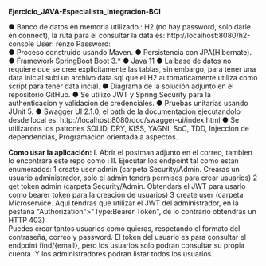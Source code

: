 **Ejercicio_JAVA-Especialista_Integracion-BCI**

● Banco de datos en memoria utilizado : H2 (no hay password, solo darle en connect), la ruta para el consultar la data es:
    http://localhost:8080/h2-console
    User: renzo
    Password:      
● Proceso construido usando Maven.
● Persistencia con JPA(Hibernate).
● Framework SpringBoot Boot 3.*
● Java 11
● La base de datos no requiere que se cree explicitamente las tablas, sin embargo, para tener una data inicial subi un archivo data.sql que el H2 automaticamente utiliza como script para tener data incial.
● Diagrama de la solución adjunto en el repositorio GitHub.
● Se utilizo JWT  y Spring Security para la authenticacion y validacion de credenciales.
● Pruebas unitarias usando JUnit 5.
● Swagger UI 2.1.0, el path de la documentacion ejecutandolo desde local es: 
    http://localhost:8080/doc/swagger-ui/index.html
● Se utilizarons los patrones SOLID, DRY, KISS, YAGNI, SoC, TDD, Injeccion de dependencias, Programacion orientada a aspectos.

**Como usar la aplicación:**
I. Abrir el postman adjunto en el correo, tambien lo encontrara este repo como :
II. Ejecutar los endpoint tal como estan enumerados:
    1 create user admin (carpeta Security/Admin. Crearas un usuario administrador, solo el admin tendra permisos para crear usuarios)
    2 get token admin (carpeta Security/Admin. Obtendars el JWT para usarlo como bearer token para la creación de usuarios)
    3 create user (carpeta Microservice. Aqui tendras que utilizar el JWT del administrador, en la pestaña "Authorization">"Type:Bearer Token", de lo contrario obtendras un HTTP 403)    
Puedes crear tantos usuarios como quieras, respetando el formato del contraseña, correo y password.
El token del usuario es para consultar el endpoint find/{email}, pero los usuarios solo podran consultar su propia cuenta. Y los administradores podran listar todos los usuarios.
    
